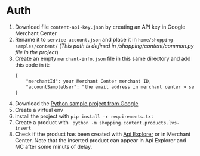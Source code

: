 # Auth
1. Download file `content-api-key.json` by creating an API key in Google Merchant Center
2. Rename it to `service-account.json` and place it in `home/shopping-samples/content/` (*This path is defined in /shopping/content/common.py file in the project*)
3. Create an empty `merchant-info.json` file in this same directory and add this code in it:
    ```xml
    {
        "merchantId": your Merchant Center merchant ID,
        "accountSampleUser": "the email address in merchant center > settings > Content API > Authentication (in the user column)"
    }
    ```
4. Download the [Python sample project from Google](https://github.com/googleads/googleads-shopping-samples/tree/main/python)
5. Create a virtual env
6. install the project with `pip install -r requirements.txt`
7. Create a product with ` python -m shopping.content.products.lvs-insert`
8. Check if the product has been created with [Api Explorer](https://developers.google.com/shopping-content/reference/rest/v2.1/products/list?apix=true) or in Merchant Center. Note that the inserted product can appear in Api Explorer and MC after some minuts of delay.

